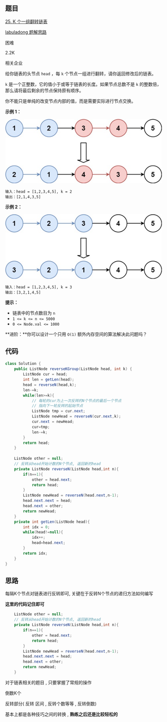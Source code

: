 ## 题目

[25. K 个一组翻转链表](https://leetcode.cn/problems/reverse-nodes-in-k-group/)

[labuladong 题解](https://labuladong.github.io/article/slug.html?slug=reverse-nodes-in-k-group)[思路](https://leetcode.cn/problems/reverse-nodes-in-k-group/description/#)



困难





2.2K





相关企业

给你链表的头节点 `head` ，每 `k` 个节点一组进行翻转，请你返回修改后的链表。

`k` 是一个正整数，它的值小于或等于链表的长度。如果节点总数不是 `k` 的整数倍，那么请将最后剩余的节点保持原有顺序。

你不能只是单纯的改变节点内部的值，而是需要实际进行节点交换。

 

**示例 1：**

![img](assets/reverse_ex1.jpg)

```
输入：head = [1,2,3,4,5], k = 2
输出：[2,1,4,3,5]
```

**示例 2：**

![img](assets/reverse_ex2.jpg)

```
输入：head = [1,2,3,4,5], k = 3
输出：[3,2,1,4,5]
```

 

**提示：**

- 链表中的节点数目为 `n`
- `1 <= k <= n <= 5000`
- `0 <= Node.val <= 1000`

 

**进阶：**你可以设计一个只用 `O(1)` 额外内存空间的算法解决此问题吗？



## 代码

```java
class Solution {
    public ListNode reverseKGroup(ListNode head, int k) {
        ListNode cur = head;
        int len = getLen(head);
        head = reverseN(head,k);
        len-=k;
        while(len>=k){
            // 每轮的cur为上一次反转的N个节点的最后一个节点
            // 指向下一轮反转的起始节点
            ListNode tmp = cur.next;
            ListNode newHead = reverseN(cur.next,k);
            cur.next = newHead;
            cur=tmp;
            len-=k;
        }
        return head;
    }
    
    ListNode other = null;
    // 反转从head开始计数的N个节点, 返回新的head
    private ListNode reverseN(ListNode head,int n){
        if(n==1){
            other = head.next;
            return head;
        }
        ListNode newHead = reverseN(head.next,n-1);
        head.next.next = head;
        head.next = other;
        return newHead;
    }
    private int getLen(ListNode head){
        int idx = 0;
        while(head!=null){
            idx++;
            head=head.next; 
        }
        return idx;
    }
}
```

## 思路

每隔K个节点对链表进行反转即可, 关键在于反转N个节点的递归方法如何编写

**这里的代码记住即可**

```java
    ListNode other = null;
    // 反转从head开始计数的N个节点, 返回新的head
    private ListNode reverseN(ListNode head,int n){
        if(n==1){
            other = head.next;
            return head;
        }
        ListNode newHead = reverseN(head.next,n-1);
        head.next.next = head;
        head.next = other;
        return newHead;
    }
```

对于链表相关的题目 , 只要掌握了常规的操作

倒数K个

反转部分( 反转 区间 , 反转个数等等 , 反转倒数)

基本上都是各种技巧之间的转换 , **熟练之后还是比较轻松的**